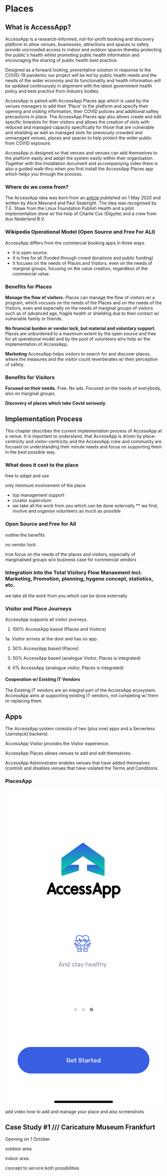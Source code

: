 # Places

## What is AccessApp?

AccessApp is a research-informed, not-for-profit booking and discovery platform to allow venues, businesses, attractions and spaces to safely provide uncrowded access to indoor and outdoor spaces thereby protecting the public's health whilst promoting public health information and encouraging the sharing of public health best practice.

Designed as a forward looking, preventative solution in response to the COVID-19 pandemic our project will be led by public health needs and the needs of the wider economy and its functionality and health information will be updated continuously in alignment with the latest government health policy and best practice from industry bodies.

AccessApp is paired with AccessApp Places app which is used by the venues managers to add their 'Place' to the platform and specify their opening and visiting information, their COVID policies and additional saftey precautions in place. The AccessApp Places app also allows create and edit specific timeslots for thier visitors and allows the creation of slots with reduced and managed capacity specifically for those that are vulnerable and shielding as well as managed slots for previously crowded and unmanaged venues, places and spaces to help protect the wider public from COVID exposure.

AccessApp is designed so that venues and venues can add themselves to the platform easily and adopt the system easily within their organisation. Together with this Installation document and accompaniying video there is also a guided walk-thru when you first install the AccessApp Places app which helps you through the process.   

### Where do we come from?

The AccessApp idea was born from an [article](https://voxeu.org/article/easing-lockdown-digital-applications-can-help) published on 1 May 2020 and written by Alice Mesnard and Paul Seabright. The idea was recognised by T.E. Shaw from the Linux Foundation Publish Health and a pilot implementation done w/ the help of Charlie Cox (Digytle) and a crew from Aux Nederland B.V.

### Wikipedia Operational Model (Open Source and Free For ALl)

AccessApp differs from the commercial booking apps in three ways.

* It is open source.
* It is free for all (funded through crowd donations and public funding)
* It focuses on the needs of Places and Visitors, even on the needs of marginal groups, focusing on the value creation, regardless of the commercial value.

### Benefits for Places

**Manage the flow of visitors.** Places can manage the flow of visitors w/ a program, which vocuses on the needs of the Places and on the needs of the Visitors, even and especially on the needs of marginal groups of visitors such as of advanced age, fragile health or shielding due to their contact w/ vulnerable family or friends.

**No financial burden or vendor lock, but material and voluntary support.** Places are unburdened to a maximum extent by the open source and free for all operational model and by the pool of volunteers who help w/ the implementation of AccessApp.

**Marketing** AccessApp helps visitors to search for and discover places, where the measures and the visitor count reverberates w/ their perception of safety.

### Benefits for Visitors

**Focused on their needs.** Free. No ads. Focused on the needs of everybody, also on marginal groups.

**Discovery of places which take Covid seriously.** 

## Implementation Process

This chapter describes the current implementation process of AccessApp at a venue. It is important to understand, that AccessApp is driven by place-centricity and visitor-centricity and the AccessApp crew and community are focused on understanding their minute needs and focus on supporting them in the best possible way.

### What does it cost to the place

free to adapt and use

only minimum involvement of the place

* top management support
* curator supervison
* we take all the work from you which can be done externally
** we find, involve and organise volunteers as much as possible

### Open Source and Free for All

outline the benefits

no vendor lock

true focus on the needs of the places and visitors, especially of marginalised groups w/o business case for commercial vendors

### Integration into the Total Visitory Flow Manaement incl. Marketing, Promotion, planning, hygene concept, statistics, etc.

we take all the work from you which can be done externally 

### Visitor and Place Journeys

AccessApp supports all visitor journeys.

1. 100% AccessApp based (Places and Visitors)

1a. Visitor arrives at the door and has no app.

2. 50% AccessApp based (Places)

3. 50% AccessApp based (analogue Visitor, Places is integrated)

4. 0% AccessApp (analogue visitor, Places is integrated)

#### Cooperation w/ Existing IT Vendors

The Existing IT vendors are an integral part of the AccessApp ecosystem. AccessApp aims at supporting existing IT vendors, not competing w/ them or replacing them.

## Apps

The AccessApp system consists of two (plus one) apps and a Serverless (Jamstack) backend.

AccessApp Visitor provides the Visitor experience.

AccessApp Places allows venues to add and edit themselves.

AccessApp Administrator enables venues that have added themselves (control) and disables venues that have violated the Terms and Conditions.

### PlacesApp

![Splash screen](images/F0C205DF-43A2-4897-9A39-93D3DC813FF0.png)

add video how to add and manage your place and also screenshots

## Case Study #1 /// Caricature Museum Frankfurt

Opening on 1 October

outdoor area

indoor area

concept to service both possibilities
